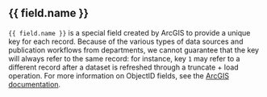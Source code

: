 ## {{ field.name }}

`{{ field.name }}` is a special field created by ArcGIS to provide a unique key
for each record. Because of the various types of data sources and publication
workflows from departments, we cannot guarantee that the key will always refer to 
the same record: for instance, key `1` may refer to a different record after a
dataset is refreshed through a truncate + load operation. For more information
on ObjectID fields, see the [ArcGIS documentation][arcgis].

[arcgis]:
http://desktop.arcgis.com/en/arcmap/10.3/manage-data/using-sql-with-gdbs/object-id.htm
